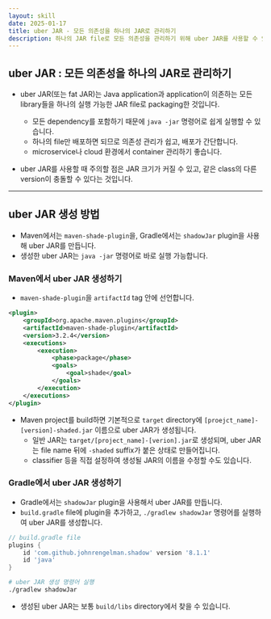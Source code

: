 ```yaml
---
layout: skill
date: 2025-01-17
title: uber JAR - 모든 의존성을 하나의 JAR로 관리하기
description: 하나의 JAR file로 모든 의존성을 관리하기 위해 uber JAR를 사용할 수 있습니다.
---
```



## uber JAR : 모든 의존성을 하나의 JAR로 관리하기

- uber JAR(또는 fat JAR)는 Java application과 application이 의존하는 모든 library들을 하나의 실행 가능한 JAR file로 packaging한 것입니다.
    - 모든 dependency를 포함하기 때문에 `java -jar` 명령어로 쉽게 실행할 수 있습니다.
    - 하나의 file만 배포하면 되므로 의존성 관리가 쉽고, 배포가 간단합니다.
    - microservice나 cloud 환경에서 container 관리하기 좋습니다.

- uber JAR를 사용할 때 주의할 점은 JAR 크기가 커질 수 있고, 같은 class의 다른 version이 충돌할 수 있다는 것입니다.


---


## uber JAR 생성 방법

- Maven에서는 `maven-shade-plugin`을, Gradle에서는 `shadowJar` plugin을 사용해 uber JAR를 만듭니다.
- 생성한 uber JAR는 `java -jar` 명령어로 바로 실행 가능합니다.


### Maven에서 uber JAR 생성하기

- `maven-shade-plugin`을 `artifactId` tag 안에 선언합니다.

```xml
<plugin>
    <groupId>org.apache.maven.plugins</groupId>
    <artifactId>maven-shade-plugin</artifactId>
    <version>3.2.4</version>
    <executions>
        <execution>
            <phase>package</phase>
            <goals>
                <goal>shade</goal>
            </goals>
        </execution>
    </executions>
</plugin>
```

- Maven project를 build하면 기본적으로 `target` directory에 `[proejct_name]-[version]-shaded.jar` 이름으로 uber JAR가 생성됩니다.
    - 일반 JAR는 `target/[project_name]-[verion].jar`로 생성되며, uber JAR는 file name 뒤에 `-shaded` suffix가 붙은 상태로 만들어집니다.
    - classifier 등을 직접 설정하여 생성될 JAR의 이름을 수정할 수도 있습니다.


### Gradle에서 uber JAR 생성하기

- Gradle에서는 `shadowJar` plugin을 사용해서 uber JAR를 만듭니다.
- `build.gradle` file에 plugin을 추가하고, `./gradlew shadowJar` 명령어를 실행하여 uber JAR를 생성합니다.

```groovy
// build.gradle file
plugins {
    id 'com.github.johnrengelman.shadow' version '8.1.1'
    id 'java'
}
```

```bash
# uber JAR 생성 명령어 실행
./gradlew shadowJar
```

- 생성된 uber JAR는 보통 `build/libs` directory에서 찾을 수 있습니다.

